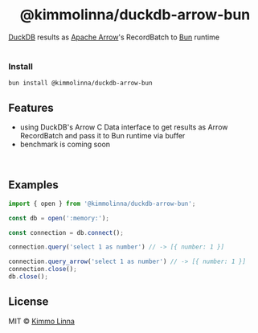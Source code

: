 <h1 align=center>@kimmolinna/duckdb-arrow-bun</h1>
<div><a href=https://duckdb.org>DuckDB</a> results as <a href=https://arrow.apache.org>Apache Arrow</a>'s RecordBatch to <a href=https://bun.sh>Bun</a> runtime</div>

<br />

### Install
`bun install @kimmolinna/duckdb-arrow-bun`


## Features
- using DuckDB's Arrow C Data interface to get results as Arrow RecordBatch and pass it to Bun runtime via buffer 
- benchmark is coming soon
<br />

## Examples

```js
import { open } from '@kimmolinna/duckdb-arrow-bun';

const db = open(':memory:');

const connection = db.connect();

connection.query('select 1 as number') // -> [{ number: 1 }]

connection.query_arrow('select 1 as number') // -> [{ number: 1 }]
connection.close();
db.close();
```

## License

MIT © [Kimmo Linna](https://github.com/kimmolinna)